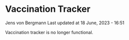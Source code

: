 Vaccination Tracker
================
Jens von Bergmann
Last updated at 18 June, 2023 - 16:51

Vaccination tracker is no longer functional.
